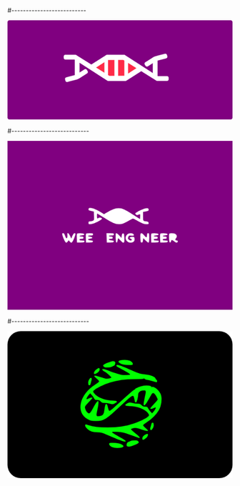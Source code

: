 #--------------------------

![photo](dna1.png)

#---------------------------

![photo](dna2.png)

#---------------------------

![photo](dna3.png)
